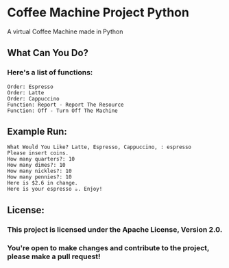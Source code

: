 # Coffee Machine Project Python
 
A virtual Coffee Machine made in Python

## What Can You Do?

### Here's a list of functions:
    Order: Espresso
    Order: Latte
    Order: Cappuccino
    Function: Report - Report The Resource
    Function: Off - Turn Off The Machine

## Example Run:
```
What Would You Like? Latte, Espresso, Cappuccino, : espresso
Please insert coins.
How many quarters?: 10
How many dimes?: 10 
How many nickles?: 10
How many pennies?: 10
Here is $2.6 in change.
Here is your espresso ☕️. Enjoy!
```

## License:

### This project is licensed under the Apache License, Version 2.0. 
### You're open to make changes and contribute to the project, please make a pull request!